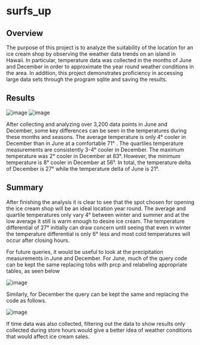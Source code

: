 # surfs_up

## Overview
The purpose of this project is to analyze the suitability of the location for an ice cream shop by observing the weather data trends on an island in Hawaii. In particular, temperature data was collected in the months of June and December in order to approximate the year round weather conditions in the area. In addition, this project demonstrates proficiency in accessing large data sets through the program sqlite and saving the results.

## Results

![image](https://user-images.githubusercontent.com/103979048/181427829-ad866128-6f04-4124-a3d2-21efd8ffb98e.png)
![image](https://user-images.githubusercontent.com/103979048/181427769-d52468ba-0b03-44f5-b5c1-790c387762ae.png)

After collecting and analyzing over 3,200 data points in June and December, some key differences can be seen in the temperatures during these months and seasons.
The average temperature is only 4° cooler in December than in June at a comfortable 71° .
The quartiles temperature measurements are consistently 3-4° cooler in December.
The maximum temperature was 2° cooler in December at 83°. However, the minimum temperature is 8° cooler in December at 56°. In total, the temperature delta of December is 27° while the temperature delta of June is 21°.

## Summary
After finishing the analysis it is clear to see that the spot chosen for opening the ice cream shop will be an ideal location year round. The average and quartile temperatures only vary 4° between winter and summer and at the low average it still is warm enough to desire ice cream. The temperature differential of 27° initially can draw concern until seeing that even in winter the temperature differential is only 6° less and most cold temperatures will occur after closing hours. 

For future queries, it would be useful to look at the precipitation measurements in June and December. For June, much of the query code can be kept the same replacing tobs with prcp and relabeling appropriate tables, as seen below

![image](https://user-images.githubusercontent.com/103979048/181428006-96c82adf-e349-472e-ba80-c89fd9efda5a.png)


Similarly, for December the query can be kept the same and replacing the code as follows.

![image](https://user-images.githubusercontent.com/103979048/181428128-4cafddb8-df03-4860-9c36-41759efcf74b.png)

If time data was also collected, filtering out the data to show results only collected during store hours would give a better idea of weather conditions that would affect ice cream sales.
